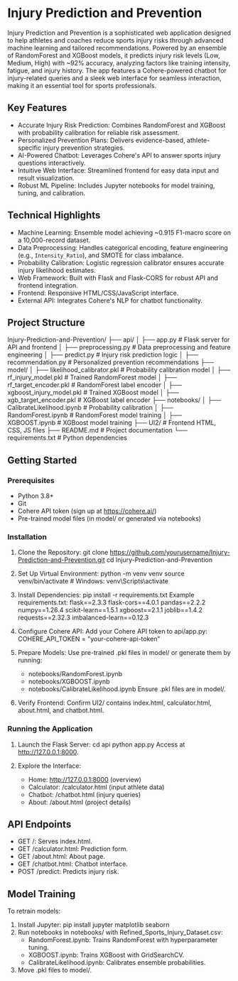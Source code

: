 # Injury Prediction and Prevention

Injury Prediction and Prevention is a sophisticated web application designed to help athletes and coaches reduce sports injury risks through advanced machine learning and tailored recommendations. Powered by an ensemble of RandomForest and XGBoost models, it predicts injury risk levels (Low, Medium, High) with ~92% accuracy, analyzing factors like training intensity, fatigue, and injury history. The app features a Cohere-powered chatbot for injury-related queries and a sleek web interface for seamless interaction, making it an essential tool for sports professionals.

## Key Features
- Accurate Injury Risk Prediction: Combines RandomForest and XGBoost with probability calibration for reliable risk assessment.
- Personalized Prevention Plans: Delivers evidence-based, athlete-specific injury prevention strategies.
- AI-Powered Chatbot: Leverages Cohere's API to answer sports injury questions interactively.
- Intuitive Web Interface: Streamlined frontend for easy data input and result visualization.
- Robust ML Pipeline: Includes Jupyter notebooks for model training, tuning, and calibration.

## Technical Highlights
- Machine Learning: Ensemble model achieving ~0.915 F1-macro score on a 10,000-record dataset.
- Data Preprocessing: Handles categorical encoding, feature engineering (e.g., `Intensity_Ratio`), and SMOTE for class imbalance.
- Probability Calibration: Logistic regression calibrator ensures accurate injury likelihood estimates.
- Web Framework: Built with Flask and Flask-CORS for robust API and frontend integration.
- Frontend: Responsive HTML/CSS/JavaScript interface.
- External API: Integrates Cohere's NLP for chatbot functionality.

## Project Structure
Injury-Prediction-and-Prevention/
├── api/
│   ├── app.py                 # Flask server for API and frontend
│   ├── preprocessing.py       # Data preprocessing and feature engineering
│   ├── predict.py             # Injury risk prediction logic
│   ├── recommendation.py      # Personalized prevention recommendations
├── model/
│   ├── likelihood_calibrator.pkl  # Probability calibration model
│   ├── rf_injury_model.pkl        # Trained RandomForest model
│   ├── rf_target_encoder.pkl      # RandomForest label encoder
│   ├── xgboost_injury_model.pkl   # Trained XGBoost model
│   ├── xgb_target_encoder.pkl     # XGBoost label encoder
├── notebooks/
│   ├── CalibrateLikelihood.ipynb  # Probability calibration
│   ├── RandomForest.ipynb         # RandomForest model training
│   ├── XGBOOST.ipynb              # XGBoost model training
├── UI2/                          # Frontend HTML, CSS, JS files
├── README.md                     # Project documentation
└── requirements.txt              # Python dependencies

## Getting Started

### Prerequisites
- Python 3.8+
- Git
- Cohere API token (sign up at https://cohere.ai/)
- Pre-trained model files (in model/ or generated via notebooks)

### Installation
1. Clone the Repository:
   git clone https://github.com/yourusername/Injury-Prediction-and-Prevention.git
   cd Injury-Prediction-and-Prevention

2. Set Up Virtual Environment:
   python -m venv venv
   source venv/bin/activate  # Windows: venv\Scripts\activate

3. Install Dependencies:
   pip install -r requirements.txt
   Example requirements.txt:
   flask==2.3.3
   flask-cors==4.0.1
   pandas==2.2.2
   numpy==1.26.4
   scikit-learn==1.5.1
   xgboost==2.1.1
   joblib==1.4.2
   requests==2.32.3
   imbalanced-learn==0.12.3

4. Configure Cohere API:
   Add your Cohere API token to api/app.py:
   COHERE_API_TOKEN = "your-cohere-api-token"

5. Prepare Models:
   Use pre-trained .pkl files in model/ or generate them by running:
   - notebooks/RandomForest.ipynb
   - notebooks/XGBOOST.ipynb
   - notebooks/CalibrateLikelihood.ipynb
   Ensure .pkl files are in model/.

6. Verify Frontend:
   Confirm UI2/ contains index.html, calculator.html, about.html, and chatbot.html.

### Running the Application
1. Launch the Flask Server:
   cd api
   python app.py
   Access at http://127.0.0.1:8000.

2. Explore the Interface:
   - Home: http://127.0.0.1:8000 (overview)
   - Calculator: /calculator.html (input athlete data)
   - Chatbot: /chatbot.html (injury queries)
   - About: /about.html (project details)

## API Endpoints
- GET /: Serves index.html.
- GET /calculator.html: Prediction form.
- GET /about.html: About page.
- GET /chatbot.html: Chatbot interface.
- POST /predict: Predicts injury risk.

## Model Training
To retrain models:
1. Install Jupyter:
   pip install jupyter matplotlib seaborn
2. Run notebooks in notebooks/ with Refined_Sports_Injury_Dataset.csv:
   - RandomForest.ipynb: Trains RandomForest with hyperparameter tuning.
   - XGBOOST.ipynb: Trains XGBoost with GridSearchCV.
   - CalibrateLikelihood.ipynb: Calibrates ensemble probabilities.
3. Move .pkl files to model/.

